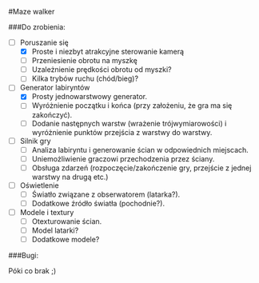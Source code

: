 #Maze walker

###Do zrobienia:

- [ ] Poruszanie się
  - [x] Proste i niezbyt atrakcyjne sterowanie kamerą
  - [ ] Przeniesienie obrotu na myszkę 
  - [ ] Uzależnienie prędkości obrotu od myszki?
  - [ ] Kilka trybów ruchu (chód/bieg)?
- [ ] Generator labiryntów
  - [x] Prosty jednowarstwowy generator.
  - [ ] Wyróżnienie początku i końca (przy założeniu, że gra ma się zakończyć). 
  - [ ] Dodanie następnych warstw (wrażenie trójwymiarowości) i wyróżnienie punktów przejścia z warstwy do warstwy.
- [ ] Silnik gry
  - [ ] Analiza labiryntu i generowanie ścian w odpowiednich miejscach. 
  - [ ] Uniemożliwienie graczowi przechodzenia przez ściany.
  - [ ] Obsługa zdarzeń (rozpoczęcie/zakończenie gry, przejście z jednej warstwy na drugą etc.)
- [ ] Oświetlenie
  - [ ] Światło związane z obserwatorem (latarka?).
  - [ ] Dodatkowe źródło światła (pochodnie?).
- [ ] Modele i textury
  - [ ] Otexturowanie ścian.
  - [ ] Model latarki?
  - [ ] Dodatkowe modele?

###Bugi:

Póki co brak ;)

